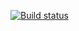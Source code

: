[![Build status](https://ci.appveyor.com/api/projects/status/mr1m6tc65ao5xrmn?svg=true)](https://ci.appveyor.com/project/fat0n/net-autobdd2)